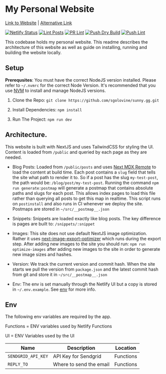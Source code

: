 # My Personal Website

[Link to Website](https://sunny.gg) | [Alternative Link](https://sunnygolovine.com)

[![Netlify Status](https://api.netlify.com/api/v1/badges/2fc2a46c-2040-43d7-a58e-62b74b6ec549/deploy-status)](https://app.netlify.com/sites/sunnygg/deploys)
[![Lint Posts](https://github.com/sgolovine/sunny.gg/actions/workflows/lint-posts.yml/badge.svg)](https://github.com/sgolovine/sunny.gg/actions/workflows/lint-posts.yml)
[![PR Lint](https://github.com/sgolovine/sunny.gg/actions/workflows/lint-site.yml/badge.svg)](https://github.com/sgolovine/sunny.gg/actions/workflows/lint-site.yml)
[![Push Dry Build](https://github.com/sgolovine/sunny.gg/actions/workflows/push-dry-build.yml/badge.svg)](https://github.com/sgolovine/sunny.gg/actions/workflows/push-dry-build.yml)
[![Push Lint](https://github.com/sgolovine/sunny.gg/actions/workflows/push-lint.yml/badge.svg)](https://github.com/sgolovine/sunny.gg/actions/workflows/push-lint.yml)

This codebase holds my personal website. This readme describes the architecture of this website as well as guide on installing, running and building the website locally.

## Setup

**Prerequsites**: You must have the correct NodeJS version installed. Please refer to `~/.nvmrc` for the correct Node Version. It's recommended that you use [NVM](https://github.com/nvm-sh/nvm) to install and manage NodeJS versions.

1. Clone the Repo: `git clone https://github.com/sgolovine/sunny.gg.git`

2. Install Dependencies: `npm install`

3. Run The Project: `npm run dev`

## Architecture.

This website is built with NextJS and uses TailwindCSS for styling the UI. Content is loaded from `/public` and queried by each page as they are needed.

- Blog Posts: Loaded from `/public/posts` and uses [Next MDX Remote](https://github.com/hashicorp/next-mdx-remote) to load the content at build time. Each post contains a `slug` field that tells the site what path to render it to. So if a post has the slug `my-test-post`, the path would be: `/blog/post/my-test-post`. Running the command `npm run generate:postmap` will generate a postmap that contains absolute paths and slugs for each post. This allows index pages to load this file rather than querying all posts to get this map in realtime. This script runs on `postinstall` and also runs in CI whenever we deploy the site. Postmaps are stored in `~/src/__postmap__.json`

- Snippets: Snippets are loaded exactly like blog posts. The key difference is pages are built to: `/snippets/:snippet`

- Images: This site does not use default NextJS image optimization. Rather it uses [next-image-export-optimizer](https://www.npmjs.com/package/next-image-export-optimizer) which runs during the export step. After adding new images to the site you should run: `npm run optimize-images` after adding new images to the site in order to generate new image sizes and hashes.

- Version: We track the current version and commit hash. When the site starts we pull the version from `package.json` and the latest commit hash from git and store it in `~/src/__postmap__.json`

- Env: The env is set manually through the Netlify UI but a copy is stored in `~/.env.example`. See [env](#env) for more info.

## Env

The following env variables are required by the app.

Functions = ENV variables used by Netlify Functions

UI = ENV Variables used by the UI

| Name               | Description             | Location  |
| ------------------ | ----------------------- | --------- |
| `SENDGRID_API_KEY` | API Key for Sendgrid    | Functions |
| `REPLY_TO`         | Where to send the email | Functions |
